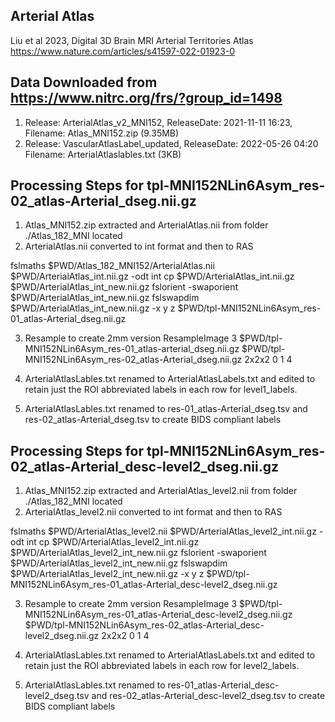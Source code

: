 ## Arterial Atlas
Liu et al 2023, Digital 3D Brain MRI Arterial Territories Atlas
https://www.nature.com/articles/s41597-022-01923-0

Data Downloaded from https://www.nitrc.org/frs/?group_id=1498
--------------------------------------------------------------
1. Release: ArterialAtlas_v2_MNI152, ReleaseDate: 2021-11-11 16:23, Filename: Atlas_MNI152.zip (9.35MB)
2. Release: VascularAtlasLabel_updated, ReleaseDate: 2022-05-26 04:20 Filename: ArterialAtlaslables.txt (3KB)

Processing Steps for tpl-MNI152NLin6Asym_res-02_atlas-Arterial_dseg.nii.gz
----------------------------------------------------------------------------

1. Atlas_MNI152.zip extracted and ArterialAtlas.nii from folder ./Atlas_182_MNI located
2. ArterialAtlas.nii converted to int format and then to RAS

fslmaths $PWD/Atlas_182_MNI152/ArterialAtlas.nii $PWD/ArterialAtlas_int.nii.gz -odt int
cp $PWD/ArterialAtlas_int.nii.gz $PWD/ArterialAtlas_int_new.nii.gz
fslorient -swaporient $PWD/ArterialAtlas_int_new.nii.gz
fslswapdim $PWD/ArterialAtlas_int_new.nii.gz -x y z $PWD/tpl-MNI152NLin6Asym_res-01_atlas-Arterial_dseg.nii.gz

3. Resample to create 2mm version
ResampleImage 3 $PWD/tpl-MNI152NLin6Asym_res-01_atlas-arterial_dseg.nii.gz $PWD/tpl-MNI152NLin6Asym_res-02_atlas-Arterial_dseg.nii.gz 2x2x2 0 1 4

4. ArterialAtlasLables.txt renamed to ArterialAtlasLabels.txt and edited to retain just the ROI abbreviated labels in each row for level1_labels.

5. ArterialAtlasLables.txt renamed to res-01_atlas-Arterial_dseg.tsv and res-02_atlas-Arterial_dseg.tsv to create BIDS compliant labels


Processing Steps for tpl-MNI152NLin6Asym_res-02_atlas-Arterial_desc-level2_dseg.nii.gz
----------------------------------------------------------------------------

1. Atlas_MNI152.zip extracted and ArterialAtlas_level2.nii from folder ./Atlas_182_MNI located
2. ArterialAtlas_level2.nii converted to int format and then to RAS

fslmaths $PWD/ArterialAtlas_level2.nii $PWD/ArterialAtlas_level2_int.nii.gz -odt int
cp $PWD/ArterialAtlas_level2_int.nii.gz $PWD/ArterialAtlas_level2_int_new.nii.gz
fslorient -swaporient $PWD/ArterialAtlas_level2_int_new.nii.gz
fslswapdim $PWD/ArterialAtlas_level2_int_new.nii.gz -x y z $PWD/tpl-MNI152NLin6Asym_res-01_atlas-Arterial_desc-level2_dseg.nii.gz

3. Resample to create 2mm version
ResampleImage 3 $PWD/tpl-MNI152NLin6Asym_res-01_atlas-Arterial_desc-level2_dseg.nii.gz $PWD/tpl-MNI152NLin6Asym_res-02_atlas-Arterial_desc-level2_dseg.nii.gz 2x2x2 0 1 4

4. ArterialAtlasLables.txt renamed to ArterialAtlasLabels.txt and edited to retain just the ROI abbreviated labels in each row for level2_labels.

5. ArterialAtlasLables.txt renamed to res-01_atlas-Arterial_desc-level2_dseg.tsv and res-02_atlas-Arterial_desc-level2_dseg.tsv to create BIDS compliant labels

